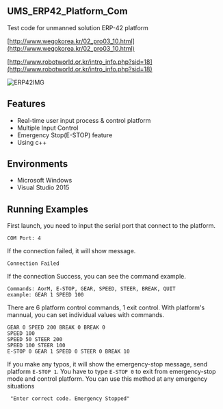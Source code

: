 ## UMS_ERP42_Platform_Com
Test code for unmanned solution ERP-42 platform

[http://www.wegokorea.kr/02_pro03_10.html](http://www.wegokorea.kr/02_pro03_10.html)

[http://www.robotworld.or.kr/intro_info.php?sid=18](http://www.robotworld.or.kr/intro_info.php?sid=18)

![ERP42IMG](http://www.wegokorea.kr/images/p168.gif)

## Features
* Real-time user input process & control platform
* Multiple Input Control
* Emergency Stop(E-STOP) feature
* Using c++

## Environments
* Microsoft Windows
* Visual Studio 2015

## Running Examples
First launch, you need to input the serial port that connect to the platform.
```
COM Port: 4
```

If the connection failed, it will show message.
```
Connection Failed
```

If the connection Success, you can see the command example.
```
Commands: AorM, E-STOP, GEAR, SPEED, STEER, BREAK, QUIT
example: GEAR 1 SPEED 100
```
There are 6 platform control commands, 1 exit control. With platform's mannual, you can set individual values with commands.
```
GEAR 0 SPEED 200 BREAK 0 BREAK 0
SPEED 100
SPEED 50 STEER 200 
SPEED 100 STEER 100 
E-STOP 0 GEAR 1 SPEED 0 STEER 0 BREAK 10
```

If you make any typos, it will show the emergency-stop message, send platform `E-STOP 1`. You have to type `E-STOP 0` to exit from emergency-stop mode and control platform. You can use this method at any emergency situations
```
 "Enter correct code. Emergency Stopped" 
```
